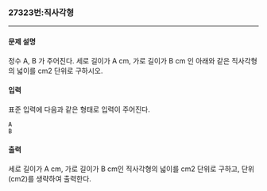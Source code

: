 ### 27323번:직사각형

***

#### 문제 설명
정수 A, B 가 주어진다. 세로 길이가 A cm, 가로 길이가 B cm 인 아래와 같은 직사각형의 넓이를 cm2 단위로 구하시오.

#### 입력
표준 입력에 다음과 같은 형태로 입력이 주어진다.
```
A
B
```
#### 출력
세로 길이가 A cm, 가로 길이가 B cm인 직사각형의 넓이를 cm2 단위로 구하고, 단위 (cm2)를 생략하여 출력한다.